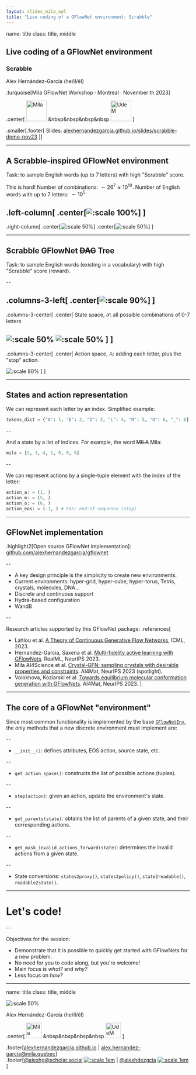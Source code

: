 ```yaml
---
layout: slides_mila_owl
title: "Live coding of a GFlowNet environment: Scrabble"
---
```


name: title
class: title, middle

## Live coding of a GFlowNet environment
### Scrabble

Alex Hernández-García (he/il/él)

.turquoise[Mila GFlowNet Workshop · Montreal · November th 2023]

.center[
<a href="https://mila.quebec/"><img src="../assets/images/slides/logos/mila-beige.png" alt="Mila" style="height: 4em"></a>
&nbsp&nbsp&nbsp&nbsp
<a href="https://www.umontreal.ca/"><img src="../assets/images/slides/logos/udem-white.png" alt="UdeM" style="height: 4em"></a>
]

.smaller[.footer[
Slides: [alexhernandezgarcia.github.io/slides/scrabble-demo-nov23](https://alexhernandezgarcia.github.io/slides/scrabble-demo-nov23)
]]

---

## A Scrabble-inspired GFlowNet environment

Task: to sample English words (up to 7 letters) with high "Scrabble" score.

This is hard! Number of combinations: $\sim26^7 \approx 10^{10}$. Number of English words with up to 7 letters: $\sim10^5$

.left-column[
.center[![:scale 100%](../assets/images/slides/scrabble/tiles.jpg)]
]
--
.right-column[
.center[![:scale 50%](../assets/images/slides/scrabble/scrabble_free.jpg)]
.center[![:scale 50%](../assets/images/slides/scrabble/scrabble_hope.jpg)]
]

---

## Scrabble GFlowNet ~~DAG~~ Tree

Task: to sample English words (existing in a vocabulary) with high "Scrabble" score (reward).

--

.columns-3-left[
.center[![:scale 90%](../assets/images/slides/gfn-seq-design/flownet.gif)]
]
--
.columns-3-center[
.center[
State space, $\mathcal{S}$: all possible combinations of 0-7 letters

![:scale 50%](../assets/images/slides/scrabble/scrabble_free.jpg)
![:scale 50%](../assets/images/slides/scrabble/scrabble_hope.jpg)
]
]
--
.columns-3-center[
.center[
Action space, $\mathbb{A}$: adding each letter, plus the "stop" action.

![:scale 80%](../assets/images/slides/scrabble/action_space.png)
]
]

---

## States and action representation

We can represent each letter by an index. Simplified example:

```python
tokens_dict = {"A": 1, "E": 2, "I": 3, "L": 4, "M": 5, "O": 6, "_": 0}
```

--

And a state by a list of indices. For example, the word ~~MILA~~ Mila:

```python
mila = [5, 3, 4, 1, 0, 0, 0]
```

--

We can represent actions by a single-tuple element with the index of the letter:

```python
action_a: = (1, )
action_m: = (5, )
action_o: = (6, )
action_eos: = (-1, ) # EOS: end-of-sequence (stop)
```
---

## GFlowNet implementation

.highlight2[Open source GFlowNet implementation]: [github.com/alexhernandezgarcia/gflownet](https://github.com/alexhernandezgarcia/gflownet)

--

* A key design principle is the simplicity to create new environments.
* Current environments: hyper-grid, hyper-cube, hyper-torus, Tetris, crystals, molecules, DNA...
* Discrete and continuous support
* Hydra-based configuration
* WandB

--

Research articles supported by this GFlowNet package:
.references[
* Lahlou et al. [A Theory of Continuous Generative Flow Networks](https://arxiv.org/abs/2301.12594), ICML, 2023. 
* Hernandez-Garcia, Saxena et al. [Multi-fidelity active learning with GFlowNets](https://arxiv.org/abs/2306.11715). RealML, NeurIPS 2023.
* Mila AI4Science et al. [Crystal-GFN: sampling crystals with desirable properties and constraints](https://arxiv.org/abs/2310.04925). AI4Mat, NeurIPS 2023 (spotlight).
* Volokhova, Koziarski et al. [Towards equilibrium molecular conformation generation with GFlowNets](https://arxiv.org/abs/2310.14782). AI4Mat, NeurIPS 2023.
]

---

## The core of a GFlowNet "environment"

Since most common functionality is implemented by the base [`GFlowNetEnv`](https://github.com/alexhernandezgarcia/gflownet/blob/main/gflownet/envs/base.py), the only methods that a new discrete environment must implement are:

--

* `__init__()`: defines attributes, EOS action, source state, etc.

--
* `get_action_space()`: constructs the list of possible actions (tuples).

--
* `step(action)`: given an action, update the environment's state.

--
* `get_parents(state)`: obtains the list of parents of a given state, and their corresponding actions.

--
* `get_mask_invalid_actions_forward(state)`: determines the invalid actions from a given state.

--
* State conversions: `states2proxy()`, `states2policy()`, `state2readable()`, `readable2state()`.

---

# Let's code!

--

Objectives for the session:

- Demonstrate that it is possible to quickly get started with GFlowNets for a new problem.
- No need for you to code along, but you're welcome!
- Main focus is _what?_ and _why?_
- Less focus on _how?_

---

name: title
class: title, middle

![:scale 50%](../assets/images/slides/scrabble/tiles.jpg)

Alex Hernández-García (he/il/él)

.center[
<a href="https://mila.quebec/"><img src="../assets/images/slides/logos/mila-beige.png" alt="Mila" style="height: 3em"></a>
&nbsp&nbsp&nbsp&nbsp
<a href="https://www.umontreal.ca/"><img src="../assets/images/slides/logos/udem-white.png" alt="UdeM" style="height: 3em"></a>
]

.footer[[alexhernandezgarcia.github.io](https://alexhernandezgarcia.github.io/) | [alex.hernandez-garcia@mila.quebec](mailto:alex.hernandez-garcia@mila.quebec)]<br>
.footer[[@alexhg@scholar.social](https://scholar.social/@alexhg) [![:scale 1em](../assets/images/slides/misc/mastodon.png)](https://scholar.social/@alexhg) | [@alexhdezgcia](https://twitter.com/alexhdezgcia) [![:scale 1em](../assets/images/slides/misc/twitter.png)](https://twitter.com/alexhdezgcia)]


